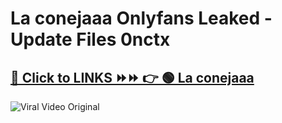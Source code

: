 
 # La conejaaa Onlyfans Leaked - Update Files 0nctx

## <h2><a href="https://clipsfans.com/La_conejaaa&ref=git">🔗 Click to LINKS ⏩⏩ 👉 🟢 La conejaaa </a></h2>

<a href="https://clipsfans.com/La_conejaaa&ref=git" rel="nofollow" data-target="animated-image.originalLink"><img src="https://i.ibb.co.com/xMMVF88/686577567.gif" alt="Viral Video Original" style="max-width: 100%; display: inline-block;" data-target="animated-image.originalImage"></a>

